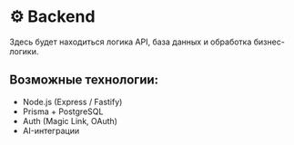# ⚙️ Backend

Здесь будет находиться логика API, база данных и обработка бизнес-логики.

## Возможные технологии:
- Node.js (Express / Fastify)
- Prisma + PostgreSQL
- Auth (Magic Link, OAuth)
- AI-интеграции
